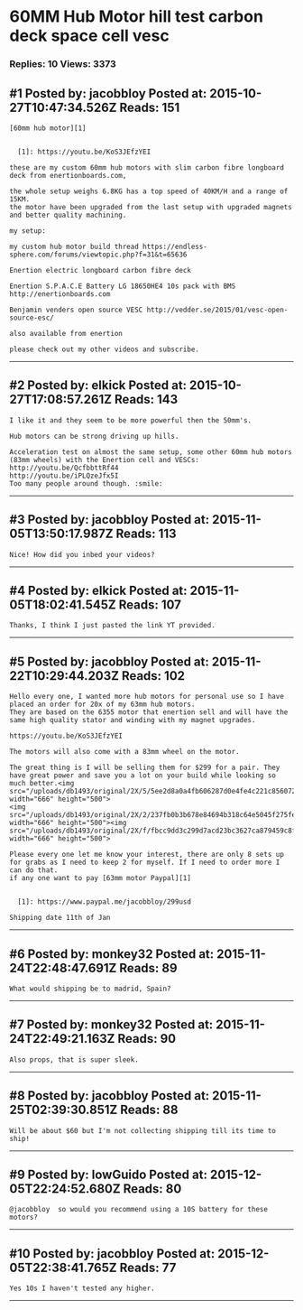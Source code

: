 # 60MM Hub Motor hill test carbon deck space cell vesc

### Replies: 10 Views: 3373

## \#1 Posted by: jacobbloy Posted at: 2015-10-27T10:47:34.526Z Reads: 151

```
[60mm hub motor][1]


  [1]: https://youtu.be/KoS3JEfzYEI

these are my custom 60mm hub motors with slim carbon fibre longboard deck from enertionboards.com,

the whole setup weighs 6.8KG has a top speed of 40KM/H and a range of 15KM.
the motor have been upgraded from the last setup with upgraded magnets and better quality machining.

my setup:

my custom hub motor build thread https://endless-sphere.com/forums/viewtopic.php?f=31&t=65636

Enertion electric longboard carbon fibre deck

Enertion S.P.A.C.E Battery LG 18650HE4 10s pack with BMS
http://enertionboards.com

Benjamin venders open source VESC http://vedder.se/2015/01/vesc-open-source-esc/

also available from enertion

please check out my other videos and subscribe.
```

---
## \#2 Posted by: elkick Posted at: 2015-10-27T17:08:57.261Z Reads: 143

```
I like it and they seem to be more powerful then the 50mm's.

Hub motors can be strong driving up hills.

Acceleration test on almost the same setup, some other 60mm hub motors (83mm wheels) with the Enertion cell and VESCs:
http://youtu.be/QcfbbttRf44
http://youtu.be/iPLQzeJfx5I
Too many people around though. :smile:
```

---
## \#3 Posted by: jacobbloy Posted at: 2015-11-05T13:50:17.987Z Reads: 113

```
Nice! How did you inbed your videos?
```

---
## \#4 Posted by: elkick Posted at: 2015-11-05T18:02:41.545Z Reads: 107

```
Thanks, I think I just pasted the link YT provided.
```

---
## \#5 Posted by: jacobbloy Posted at: 2015-11-22T10:29:44.203Z Reads: 102

```
Hello every one, I wanted more hub motors for personal use so I have placed an order for 20x of my 63mm hub motors.
They are based on the 6355 motor that enertion sell and will have the same high quality stator and winding with my magnet upgrades.

https://youtu.be/KoS3JEfzYEI

The motors will also come with a 83mm wheel on the motor. 

The great thing is I will be selling them for $299 for a pair. They have great power and save you a lot on your build while looking so much better.<img src="/uploads/db1493/original/2X/5/5ee2d8a0a4fb606287d0e4fe4c221c85607266dd.jpeg" width="666" height="500">
<img src="/uploads/db1493/original/2X/2/237fb0b3b678e84694b318c64e5045f275feef47.jpeg" width="666" height="500"><img src="/uploads/db1493/original/2X/f/fbcc9dd3c299d7acd23bc3627ca879459c8f932b.jpeg" width="666" height="500">

Please every one let me know your interest, there are only 8 sets up for grabs as I need to keep 2 for myself. If I need to order more I can do that.
if any one want to pay [63mm motor Paypal][1]


  [1]: https://www.paypal.me/jacobbloy/299usd

Shipping date 11th of Jan
```

---
## \#6 Posted by: monkey32 Posted at: 2015-11-24T22:48:47.691Z Reads: 89

```
What would shipping be to madrid, Spain?
```

---
## \#7 Posted by: monkey32 Posted at: 2015-11-24T22:49:21.163Z Reads: 90

```
Also props, that is super sleek.
```

---
## \#8 Posted by: jacobbloy Posted at: 2015-11-25T02:39:30.851Z Reads: 88

```
Will be about $60 but I'm not collecting shipping till its time to ship!
```

---
## \#9 Posted by: lowGuido Posted at: 2015-12-05T22:24:52.680Z Reads: 80

```
@jacobbloy  so would you recommend using a 10S battery for these motors?
```

---
## \#10 Posted by: jacobbloy Posted at: 2015-12-05T22:38:41.765Z Reads: 77

```
Yes 10s I haven't tested any higher.
```

---
